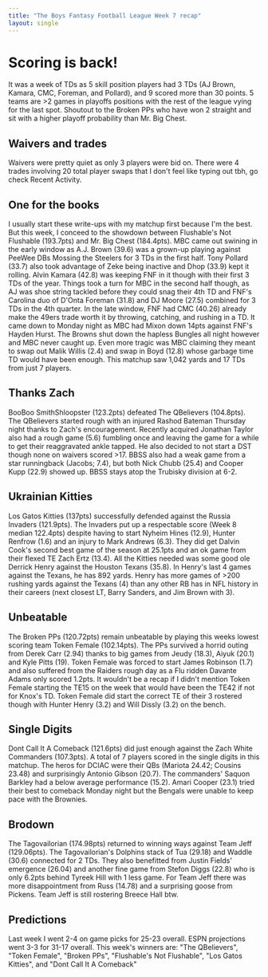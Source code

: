 ```yaml
---
title: "The Boys Fantasy Football League Week 7 recap"
layout: single
---
```


# Scoring is back!

It was a week of TDs as 5 skill position players had 3 TDs (AJ Brown, Kamara, CMC, Foreman, and Pollard), and 9 scored more than 30 points. 5 teams are >2 games in playoffs positions with the rest of the league vying for the last spot. Shoutout to the Broken PPs who have won 2 straight and sit with a higher playoff probability than Mr. Big Chest.

## Waivers and trades

Waivers were pretty quiet as only 3 players were bid on.
There were 4 trades involving 20 total player swaps that I don't feel like typing out tbh, go check Recent Activity.

## One for the books

I usually start these write-ups with my matchup first because I'm the best. But this week, I conceed to the showdown between Flushable's Not Flushable (193.7pts) and Mr. Big Chest (184.4pts). MBC came out swining in the early window as A.J. Brown (39.6) was a grown-up playing against PeeWee DBs Mossing the Steelers for 3 TDs in the first half. Tony Pollard (33.7) also took advantage of Zeke being inactive and Dhop (33.9) kept it rolling. Alvin Kamara (42.8) was keeping FNF in it though with their first 3 TDs of the year. Things took a turn for MBC in the second half though, as AJ was shoe string tackled before they could snag their 4th TD and FNF's Carolina duo of D'Onta Foreman (31.8) and DJ Moore (27.5) combined for 3 TDs in the 4th quarter. In the late window, FNF had CMC (40.26) already make the 49ers trade worth it by throwing, catching, and rushing in a TD. It came down to Monday night as MBC had Mixon down 14pts against FNF's Hayden Hurst. The Browns shut down the hapless Bungles all night however and MBC never caught up. Even more tragic was MBC claiming they meant to swap out Malik Willis (2.4) and swap in Boyd (12.8) whose garbage time TD would have been enough. This matchup saw 1,042 yards and 17 TDs from just 7 players.

## Thanks Zach

BooBoo SmithShloopster (123.2pts) defeated The QBelievers (104.8pts). The QBelievers started rough with an injured Rashod Bateman Thursday night thanks to Zach's encouragement. Recently acquired Jonathan Taylor also had a rough game (5.6) fumbling once and leaving the game for a while to get their reaggravated ankle tapped. He also decided to not start a DST though none on waivers scored >17. BBSS also had a weak game from a star runningback (Jacobs; 7.4), but both Nick Chubb (25.4) and Cooper Kupp (22.9) showed up. BBSS stays atop the Trubisky division at 6-2.

## Ukrainian Kitties

Los Gatos Kitties (137pts) successfully defended against the Russia Invaders (121.9pts). The Invaders put up a respectable score (Week 8 median 122.4pts) despite having to start Nyheim Hines (12.9), Hunter Renfrow (1.6) and an injury to Mark Andrews (6.3). They did get Dalvin Cook's second best game of the season at 25.1pts and an ok game from their flexed TE Zach Ertz (13.4). All the Kitties needed was some good ole Derrick Henry against the Houston Texans (35.8).  In Henry's last 4 games against the Texans, he has 892 yards. Henry has more games of >200 rushing yards against the Texans (4) than any other RB has in NFL history in their careers (next closest LT, Barry Sanders, and Jim Brown with 3).

## Unbeatable

The Broken PPs (120.72pts) remain unbeatable by playing this weeks lowest scoring team Token Female (102.14pts). The PPs survived a horrid outing from Derek Carr (2.94) thanks to big games from Jeudy (18.3), Aiyuk (20.1) and Kyle Pitts (19). Token Female was forced to start James Robinson (1.7) and also suffered from the Raiders rough day as a Flu ridden Davante Adams only scored 1.2pts. It wouldn't be a recap if I didn't mention Token Female starting the TE15 on the week that would have been the TE42 if not for Knox's TD. Token Female did start the correct TE of their 3 rostered though with Hunter Henry (3.2) and Will Dissly (3.2) on the bench.

## Single Digits

Dont Call It A Comeback (121.6pts) did just enough against the Zach White Commanders (107.3pts). A total of 7 players scored in the single digits in this matchup. The heros for DCIAC were their QBs (Mariota 24.42; Cousins 23.48) and surprisingly Antonio Gibson (20.7). The commanders' Saquon Barkley had a below average performance (15.2). Amari Cooper (23.1) tried their best to comeback Monday night but the Bengals were unable to keep pace with the Brownies.

## Brodown

The Tagovailorian (174.98pts) returned to winning ways against Team Jeff (129.06pts). The Tagovailorian's Dolphins stack of Tua (29.18) and Waddle (30.6) connected for 2 TDs. They also benefitted from Justin Fields' emergence (26.04) and another fine game from Stefon Diggs (22.8) who is only 6.2pts behind Tyreek Hill with 1 less game. For Team Jeff there was more disappointment from Russ (14.78) and a surprising goose from Pickens. Team Jeff is still rostering Breece Hall btw.

## Predictions

Last week I went 2-4 on game picks for 25-23 overall. ESPN projections went 3-3 for 31-17 overall. This week's winners are: "The QBelievers", "Token Female", "Broken PPs", "Flushable's Not Flushable", "Los Gatos Kitties", and "Dont Call It A Comeback"
